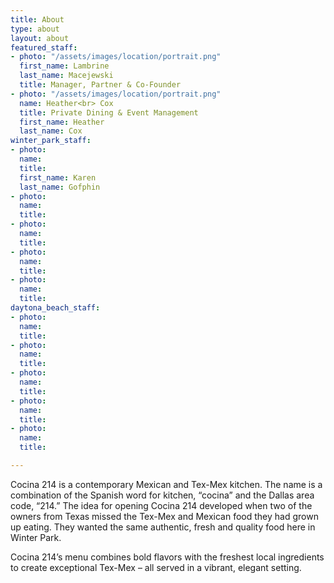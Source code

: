 ```yaml
---
title: About
type: about
layout: about
featured_staff:
- photo: "/assets/images/location/portrait.png"
  first_name: Lambrine
  last_name: Macejewski
  title: Manager, Partner & Co-Founder
- photo: "/assets/images/location/portrait.png"
  name: Heather<br> Cox
  title: Private Dining & Event Management
  first_name: Heather
  last_name: Cox
winter_park_staff:
- photo: 
  name: 
  title: 
  first_name: Karen
  last_name: Gofphin
- photo: 
  name: 
  title: 
- photo: 
  name: 
  title: 
- photo: 
  name: 
  title: 
- photo: 
  name: 
  title: 
daytona_beach_staff:
- photo: 
  name: 
  title: 
- photo: 
  name: 
  title: 
- photo: 
  name: 
  title: 
- photo: 
  name: 
  title: 
- photo: 
  name: 
  title: 

---
```

Cocina 214 is a contemporary Mexican and Tex-Mex kitchen. The name is a combination of the Spanish word for kitchen, “cocina” and the Dallas area code, “214.” The idea for opening Cocina 214 developed when two of the owners from Texas missed the Tex-Mex and Mexican food they had grown up eating. They wanted the same authentic, fresh and quality food here in Winter Park.

Cocina 214’s menu combines bold flavors with the freshest local ingredients to create exceptional Tex-Mex – all served in a vibrant, elegant setting.
